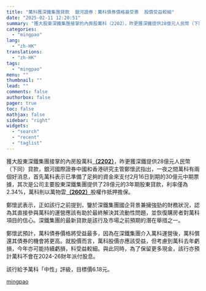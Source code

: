 ```yaml
---
title: "萬科獲深鐵集團貸款  銀河證券：萬科債券價格最受惠  股價受益較細"
date: "2025-02-11 12:20:51"
summary: "獲大股東深鐵集團接掌的內房股萬科（2202），昨更獲深鐵提供28億元人民幣（下同）貸款，銀河國際證..."
categories:
  - "mingpao"
lang:
  - "zh-HK"
translations:
  - "zh-HK"
tags:
  - "mingpao"
menu: ""
thumbnail: ""
lead: ""
comments: false
authorbox: false
pager: true
toc: false
mathjax: false
sidebar: "right"
widgets:
  - "search"
  - "recent"
  - "taglist"
---
```


獲大股東深鐵集團接掌的內房股萬科[**（2202）**](stock1.php?code=2202)，昨更獲深鐵提供28億元人民幣（下同）貸款，銀河國際證券中國和香港研究主管鄭懷武指出，一夜之間萬科有兩個好消息，首先萬科表示已準備了足夠的資金來支付2月16日到期的30億元中期票據，其次是公司主要股東深鐵集團提供了28億元的3年期股東貸款，利率僅為2.34%，萬科則以萬物雲[**（2602）**](stock1.php?code=2602)股權作抵押擔保。


鄭懷武表示，正如該行之前提到，鑒於深鐵集團國企背景兼擁強勁的財務狀況，認為其直接參與萬科的運營應該有助於最終解決其流動性問題，並恢復購房者對萬科項目的信心。深鐵集團的最新貸款是該行及市場之前預期的潛在舉措之一。

鄭懷武預計，萬科債券價格將受益最多，因為在深鐵集團介入萬科運營後，萬科償還其債券的機會將更高。就股價而言，萬科股價亦應該受益，但考慮到萬科去年虧損，今年亦可能持續虧損，料受益較細。與此同時，為了保留更多現金，該行亦預計萬科不會在2024-26財年派付股息。

該行給予萬科「中性」評級，目標價6.18元。

[mingpao](https://finance.mingpao.com/fin/instantf/20250211/1739247302085/%e8%90%ac%e7%a7%91%e7%8d%b2%e6%b7%b1%e9%90%b5%e9%9b%86%e5%9c%98%e8%b2%b8%e6%ac%be-%e9%8a%80%e6%b2%b3%e8%ad%89%e5%88%b8-%e8%90%ac%e7%a7%91%e5%82%b5%e5%88%b8%e5%83%b9%e6%a0%bc%e6%9c%80%e5%8f%97%e6%83%a0-%e8%82%a1%e5%83%b9%e5%8f%97%e7%9b%8a%e8%bc%83%e7%b4%b0)
